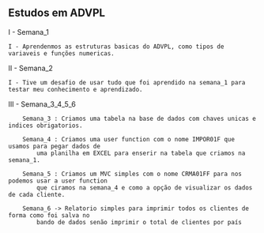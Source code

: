 ## Estudos em ADVPL

I - Semana_1

    I - Aprendenmos as estruturas basicas do ADVPL, como tipos de variaveis e funções numericas.

II - Semana_2

    I - Tive um desafio de usar tudo que foi aprendido na semana_1 para testar meu conhecimento e aprendizado.

III - Semana_3_4_5_6

        Semana_3 : Criamos uma tabela na base de dados com chaves unicas e indices obrigatorios.

        Semana_4 : Criamos uma user function com o nome IMPOR01F que usamos para pegar dados de
            uma planilha em EXCEL para enserir na tabela que criamos na semana_1.

        Semana_5 : Criamos um MVC simples com o nome CRMA01FF para nos podemos usar a user function
            que ciramos na semana_4 e como a opção de visualizar os dados de cada cliente.

        Semana_6 -> Relatorio simples para imprimir todos os clientes de forma como foi salva no 
            bando de dados senão imprimir o total de clientes por país